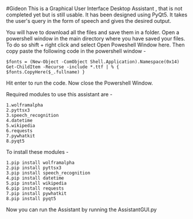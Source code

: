 #Gideon
This is a Graphical User Interface Desktop Assistant , that is not completed yet but is still usable. It has been designed using PyQt5. It takes the user's query in the form of speech and gives the desired output.

You will have to download all the files and save them in a folder.
Open a powershell window in the main directory where you have saved your files. To do so shift + right click and select Open Poweshell Window here. Then copy paste the following code in the powershell window -

    $fonts = (New-Object -ComObject Shell.Application).Namespace(0x14)
    Get-ChildItem -Recurse -include *.ttf | % { $fonts.CopyHere($_.fullname) }

Hit enter to run the code. Now close the Powershell Window.

Required modules to use this assistant are -

    1.wolframalpha
    2.pyttsx3
    3.speech_recognition
    4.datetime
    5.wikipedia
    6.requests
    7.pywhatkit
    8.pyqt5

To install these modules - 

    1.pip install wolframalpha
    2.pip install pyttsx3
    3.pip install speech_recognition
    4.pip install datetime
    5.pip install wikipedia
    6.pip install requests
    7.pip install pywhatkit
    8.pip install pyqt5

Now you can run the Assistant by running the AssistantGUI.py